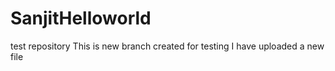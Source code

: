 # SanjitHelloworld
test repository 
This is new branch created for testing
I have uploaded a new file
